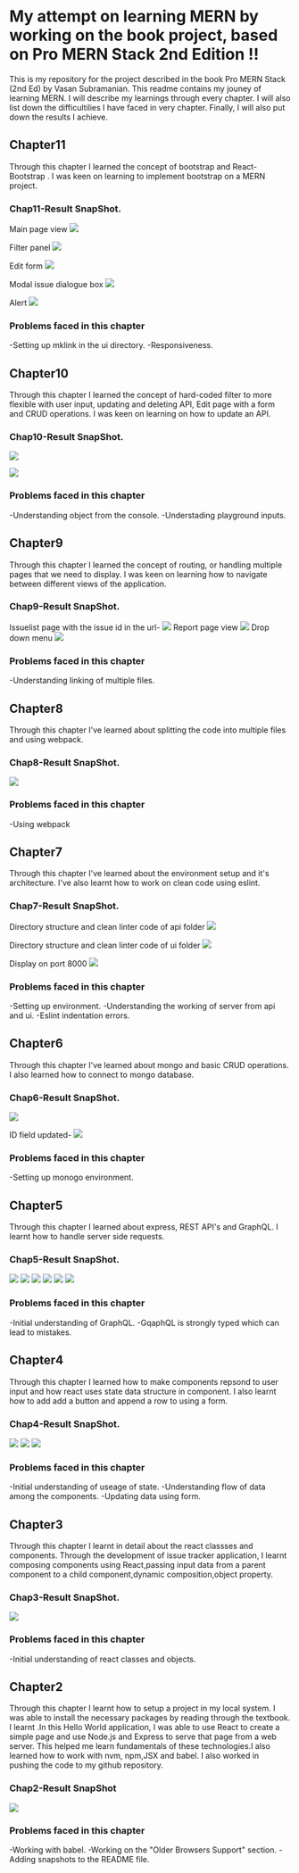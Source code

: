 # My attempt on learning MERN by working on the book project, based on Pro MERN Stack 2nd Edition !!

This is my repository for the project described in the book Pro MERN Stack (2nd Ed) by Vasan Subramanian. This readme contains my jouney of learning MERN. I will describe my learnings through every chapter. I will also list down the difficultilies I have faced in very chapter. Finally, I will also put down the results I achieve.<br>

## Chapter11

Through this chapter I learned the concept of bootstrap and React-Bootstrap . I was keen on learning to implement bootstrap on a MERN project.

### Chap11-Result SnapShot.
Main page view
![](/ReadMeImages/Chap11_1.PNG)

Filter panel
![](/ReadMeImages/Chap11_2.PNG)

Edit form
![](/ReadMeImages/Chap11_4.PNG)

Modal issue dialogue box
![](/ReadMeImages/Chap11_3.PNG)

Alert
![](/ReadMeImages/Chap11_5.PNG)

### Problems faced in this chapter
-Setting up mklink in the ui directory.
-Responsiveness.

## Chapter10

Through this chapter I learned the concept of hard-coded filter to more flexible with user input, updating and deleting API, Edit page with a form and CRUD operations. I was keen on learning on how to update an API.

### Chap10-Result SnapShot.

![](/ReadMeImages/Chap_10.PNG)

![](/ReadMeImages/Chap10_1.PNG)

### Problems faced in this chapter
-Understanding object from the console.
-Understading playground inputs. 


## Chapter9

Through this chapter I learned the concept of routing, or handling multiple pages that we need to display. I was keen on learning how to navigate between different views of the application.

### Chap9-Result SnapShot.
Issuelist page with the issue id in the url-
![](/ReadMeImages/chap9.PNG)
Report page view
![](/ReadMeImages/chap9_2.PNG)
Drop down menu
![](/ReadMeImages/chap9_4.png)

### Problems faced in this chapter
-Understanding linking of multiple files. 

## Chapter8

Through this chapter I've learned about splitting the code into multiple files and using webpack. 

### Chap8-Result SnapShot.

![](/ReadMeImages/Chap8.PNG)


### Problems faced in this chapter
-Using webpack

## Chapter7

Through this chapter I've learned about the environment setup and it's architecture. I've also learnt how to work on clean code using eslint.

### Chap7-Result SnapShot.

Directory structure and clean linter code of api folder
![](/ReadMeImages/Chap7_1.PNG)

Directory structure and clean linter code of ui folder
![](/ReadMeImages/Chap7_2.PNG)

Display on port 8000
![](/ReadMeImages/Chap_7.PNG)

### Problems faced in this chapter
-Setting up  environment.
-Understanding the working of server from api and ui.
-Eslint indentation errors.<br>

## Chapter6

Through this chapter I've learned about mongo and basic CRUD operations. I also learned how to connect to mongo database.

### Chap6-Result SnapShot.
![](/ReadMeImages/Chp6.PNG)

ID field updated-
![](/ReadMeImages/Chp6_1.PNG)

### Problems faced in this chapter
-Setting up monogo environment.<br>


## Chapter5

Through this chapter I learned about express, REST API's and GraphQL. I learnt how to handle server side requests. 

### Chap5-Result SnapShot.
![](/ReadMeImages/Chap5_1.PNG)
![](/ReadMeImages/Chap5_2.PNG)
![](/ReadMeImages/Chap5_3.PNG)
![](/ReadMeImages/Chap5_4.PNG)
![](/ReadMeImages/Chap5_5.PNG)
![](/ReadMeImages/Chap5_6.PNG)

### Problems faced in this chapter
-Initial understanding of GraphQL.
-GqaphQL is strongly typed which can lead to mistakes.<br>




## Chapter4

Through this chapter I learned how to make components repsond to user input and how react uses state data structure in component. I also learnt how to add add a button and append a row to using a form. 

### Chap4-Result SnapShot.
![](/ReadMeImages/Chp4.PNG)
![](/ReadMeImages/Capture4_1.PNG)
![](/ReadMeImages/Capture4_2.PNG)

### Problems faced in this chapter
-Initial understanding of useage of state.
-Understanding flow of data among the components.
-Updating data using form.<br>



## Chapter3

Through this chapter I learnt in detail about the react classses and components. Through the development of issue tracker application, I learnt composing components using React,passing input data from a parent component to a child component,dynamic composition,object property.

### Chap3-Result SnapShot.
![](/ReadMeImages/Chap3.PNG)

### Problems faced in this chapter
-Initial understanding of react classes and objects.<br>




## Chapter2

Through this chapter I learnt how to setup a project in my local system. I was able to install the necessary packages by reading through the textbook. I learnt .In this Hello World application, I was able to use React to create a simple page and use Node.js and Express to 
serve that page from a web server. This helped me learn fundamentals of these technologies.I also learned how to work with  nvm, npm,JSX and babel. I also worked in pushing the code to  my github repository.

### Chap2-Result SnapShot
![](/ReadMeImages/Ch2.PNG)

### Problems faced in this chapter
-Working with babel.
-Working on the "Older Browsers Support" section.
-Adding snapshots to the README file.
